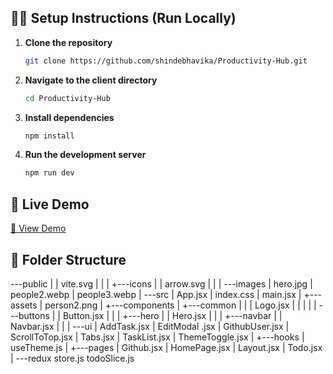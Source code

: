 ## 🧑‍💻 Setup Instructions (Run Locally)

1. **Clone the repository**
   ```bash
   git clone https://github.com/shindebhavika/Productivity-Hub.git
   
2. **Navigate to the client directory**
     ```bash
    cd Productivity-Hub

3. **Install dependencies**
    ```bash
   npm install
   
4. **Run the development server**
    ```bash
   npm run dev

## 🚀 Live Demo

[🔗 View Demo]([https://your-vercel-or-netlify-link.com](https://productivity-hub-lemon.vercel.app/))
## 📁 Folder Structure
---public
|   |   vite.svg
|   |
|   +---icons
|   |       arrow.svg
|   |
|   \---images
|           hero.jpg
|           people2.webp
|           people3.webp
|
\---src
    |   App.jsx
    |   index.css
    |   main.jsx
    |
    +---assets
    |       person2.png
    |
    +---components
    |   +---common
    |   |   |   Logo.jsx
    |   |   |
    |   |   \---buttons
    |   |           Button.jsx
    |   |
    |   +---hero
    |   |       Hero.jsx
    |   |
    |   +---navbar
    |   |       Navbar.jsx
    |   |
    |   \---ui
    |           AddTask.jsx
    |           EditModal .jsx
    |           GithubUser.jsx
    |           ScrollToTop.jsx
    |           Tabs.jsx
    |           TaskList.jsx
    |           ThemeToggle.jsx
    |
    +---hooks
    |       useTheme.js
    |
    +---pages
    |       Github.jsx
    |       HomePage.jsx
    |       Layout.jsx
    |       Todo.jsx
    |
    \---redux
            store.js
            todoSlice.js
